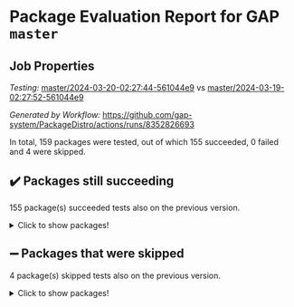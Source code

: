 # Package Evaluation Report for GAP `master`

## Job Properties

*Testing:* [master/2024-03-20-02:27:44-561044e9](https://github.com/gap-system/PackageDistro/blob/data/reports/master/2024-03-20-02:27:44-561044e9) vs [master/2024-03-19-02:27:52-561044e9](https://github.com/gap-system/PackageDistro/blob/data/reports/master/2024-03-19-02:27:52-561044e9)

*Generated by Workflow:* https://github.com/gap-system/PackageDistro/actions/runs/8352826693

In total, 159 packages were tested, out of which 155 succeeded, 0 failed and 4 were skipped.

## :heavy_check_mark: Packages still succeeding

155 package(s) succeeded tests also on the previous version.
<details><summary>Click to show packages!</summary>

- 4ti2interface 2023.02-04 [(success)](https://github.com/gap-system/PackageDistro/actions/runs/8352826693/job/22863741626)
- ace 5.6.2 [(success)](https://github.com/gap-system/PackageDistro/actions/runs/8352826693/job/22863743618)
- aclib 1.3.2 [(success)](https://github.com/gap-system/PackageDistro/actions/runs/8352826693/job/22863744195)
- agt 0.3.1 [(success)](https://github.com/gap-system/PackageDistro/actions/runs/8352826693/job/22863744702)
- alnuth 3.2.1 [(success)](https://github.com/gap-system/PackageDistro/actions/runs/8352826693/job/22863744981)
- anupq 3.3.0 [(success)](https://github.com/gap-system/PackageDistro/actions/runs/8352826693/job/22863747354)
- atlasrep 2.1.8 [(success)](https://github.com/gap-system/PackageDistro/actions/runs/8352826693/job/22863747590)
- autodoc 2023.06.19 [(success)](https://github.com/gap-system/PackageDistro/actions/runs/8352826693/job/22863747740)
- automata 1.15 [(success)](https://github.com/gap-system/PackageDistro/actions/runs/8352826693/job/22863747910)
- automgrp 1.3.2 [(success)](https://github.com/gap-system/PackageDistro/actions/runs/8352826693/job/22863748061)
- autpgrp 1.11 [(success)](https://github.com/gap-system/PackageDistro/actions/runs/8352826693/job/22863748246)
- cap 2024.03-02 [(success)](https://github.com/gap-system/PackageDistro/actions/runs/8352826693/job/22863748414)
- caratinterface 2.3.6 [(success)](https://github.com/gap-system/PackageDistro/actions/runs/8352826693/job/22863748596)
- cddinterface 2022.11.01 [(success)](https://github.com/gap-system/PackageDistro/actions/runs/8352826693/job/22863748757)
- circle 1.6.6 [(success)](https://github.com/gap-system/PackageDistro/actions/runs/8352826693/job/22863748914)
- classicpres 1.22 [(success)](https://github.com/gap-system/PackageDistro/actions/runs/8352826693/job/22863749109)
- cohomolo 1.6.11 [(success)](https://github.com/gap-system/PackageDistro/actions/runs/8352826693/job/22863749264)
- congruence 1.2.5 [(success)](https://github.com/gap-system/PackageDistro/actions/runs/8352826693/job/22863749415)
- corelg 1.56 [(success)](https://github.com/gap-system/PackageDistro/actions/runs/8352826693/job/22863749571)
- crime 1.6 [(success)](https://github.com/gap-system/PackageDistro/actions/runs/8352826693/job/22863749726)
- crisp 1.4.6 [(success)](https://github.com/gap-system/PackageDistro/actions/runs/8352826693/job/22863749838)
- crypting 0.10.4 [(success)](https://github.com/gap-system/PackageDistro/actions/runs/8352826693/job/22863749978)
- cryst 4.1.27 [(success)](https://github.com/gap-system/PackageDistro/actions/runs/8352826693/job/22863750105)
- crystcat 1.1.10 [(success)](https://github.com/gap-system/PackageDistro/actions/runs/8352826693/job/22863750263)
- ctbllib 1.3.9 [(success)](https://github.com/gap-system/PackageDistro/actions/runs/8352826693/job/22863750456)
- cubefree 1.19 [(success)](https://github.com/gap-system/PackageDistro/actions/runs/8352826693/job/22863750600)
- curlinterface 2.3.2 [(success)](https://github.com/gap-system/PackageDistro/actions/runs/8352826693/job/22863750766)
- cvec 2.8.1 [(success)](https://github.com/gap-system/PackageDistro/actions/runs/8352826693/job/22863750903)
- datastructures 0.3.0 [(success)](https://github.com/gap-system/PackageDistro/actions/runs/8352826693/job/22863751040)
- deepthought 1.0.6 [(success)](https://github.com/gap-system/PackageDistro/actions/runs/8352826693/job/22863751200)
- design 1.8 [(success)](https://github.com/gap-system/PackageDistro/actions/runs/8352826693/job/22863751331)
- difsets 2.3.1 [(success)](https://github.com/gap-system/PackageDistro/actions/runs/8352826693/job/22863751480)
- digraphs 1.7.1 [(success)](https://github.com/gap-system/PackageDistro/actions/runs/8352826693/job/22863751640)
- edim 1.3.8 [(success)](https://github.com/gap-system/PackageDistro/actions/runs/8352826693/job/22863751814)
- example 4.3.4 [(success)](https://github.com/gap-system/PackageDistro/actions/runs/8352826693/job/22863751982)
- examplesforhomalg 2023.10-01 [(success)](https://github.com/gap-system/PackageDistro/actions/runs/8352826693/job/22863752158)
- factint 1.6.3 [(success)](https://github.com/gap-system/PackageDistro/actions/runs/8352826693/job/22863752333)
- ferret 1.0.10 [(success)](https://github.com/gap-system/PackageDistro/actions/runs/8352826693/job/22863752477)
- fga 1.5.0 [(success)](https://github.com/gap-system/PackageDistro/actions/runs/8352826693/job/22863752661)
- fining 1.5.6 [(success)](https://github.com/gap-system/PackageDistro/actions/runs/8352826693/job/22863752864)
- float 1.0.4 [(success)](https://github.com/gap-system/PackageDistro/actions/runs/8352826693/job/22863753059)
- format 1.4.4 [(success)](https://github.com/gap-system/PackageDistro/actions/runs/8352826693/job/22863753240)
- forms 1.2.9 [(success)](https://github.com/gap-system/PackageDistro/actions/runs/8352826693/job/22863753425)
- fplsa 1.2.6 [(success)](https://github.com/gap-system/PackageDistro/actions/runs/8352826693/job/22863753597)
- fr 2.4.13 [(success)](https://github.com/gap-system/PackageDistro/actions/runs/8352826693/job/22863753807)
- francy 2.0.3 [(success)](https://github.com/gap-system/PackageDistro/actions/runs/8352826693/job/22863753983)
- fwtree 1.3 [(success)](https://github.com/gap-system/PackageDistro/actions/runs/8352826693/job/22863754187)
- gapdoc 1.6.7 [(success)](https://github.com/gap-system/PackageDistro/actions/runs/8352826693/job/22863754395)
- gauss 2023.02-04 [(success)](https://github.com/gap-system/PackageDistro/actions/runs/8352826693/job/22863754618)
- gaussforhomalg 2023.11-01 [(success)](https://github.com/gap-system/PackageDistro/actions/runs/8352826693/job/22863754776)
- gbnp 1.0.5 [(success)](https://github.com/gap-system/PackageDistro/actions/runs/8352826693/job/22863754972)
- generalizedmorphismsforcap 2024.01-01 [(success)](https://github.com/gap-system/PackageDistro/actions/runs/8352826693/job/22863755178)
- genss 1.6.8 [(success)](https://github.com/gap-system/PackageDistro/actions/runs/8352826693/job/22863755363)
- gradedmodules 2024.01-01 [(success)](https://github.com/gap-system/PackageDistro/actions/runs/8352826693/job/22863755537)
- gradedringforhomalg 2023.08-01 [(success)](https://github.com/gap-system/PackageDistro/actions/runs/8352826693/job/22863755710)
- grape 4.9.0 [(success)](https://github.com/gap-system/PackageDistro/actions/runs/8352826693/job/22863755892)
- groupoids 1.74 [(success)](https://github.com/gap-system/PackageDistro/actions/runs/8352826693/job/22863756044)
- grpconst 2.6.5 [(success)](https://github.com/gap-system/PackageDistro/actions/runs/8352826693/job/22863756219)
- guarana 0.96.3 [(success)](https://github.com/gap-system/PackageDistro/actions/runs/8352826693/job/22863756356)
- guava 3.18 [(success)](https://github.com/gap-system/PackageDistro/actions/runs/8352826693/job/22863756522)
- hap 1.62 [(success)](https://github.com/gap-system/PackageDistro/actions/runs/8352826693/job/22863756680)
- hapcryst 0.1.15 [(success)](https://github.com/gap-system/PackageDistro/actions/runs/8352826693/job/22863756835)
- hecke 1.5.3 [(success)](https://github.com/gap-system/PackageDistro/actions/runs/8352826693/job/22863756969)
- help 4.0 [(success)](https://github.com/gap-system/PackageDistro/actions/runs/8352826693/job/22863757135)
- homalg 2024.01-01 [(success)](https://github.com/gap-system/PackageDistro/actions/runs/8352826693/job/22863757275)
- homalgtocas 2023.11-01 [(success)](https://github.com/gap-system/PackageDistro/actions/runs/8352826693/job/22863757425)
- idrel 2.46 [(success)](https://github.com/gap-system/PackageDistro/actions/runs/8352826693/job/22863757573)
- images 1.3.2 [(success)](https://github.com/gap-system/PackageDistro/actions/runs/8352826693/job/22863757715)
- intpic 0.3.0 [(success)](https://github.com/gap-system/PackageDistro/actions/runs/8352826693/job/22863757864)
- io 4.8.2 [(success)](https://github.com/gap-system/PackageDistro/actions/runs/8352826693/job/22863758014)
- io_forhomalg 2023.02-04 [(success)](https://github.com/gap-system/PackageDistro/actions/runs/8352826693/job/22863758171)
- irredsol 1.4.4 [(success)](https://github.com/gap-system/PackageDistro/actions/runs/8352826693/job/22863758319)
- json 2.2.0 [(success)](https://github.com/gap-system/PackageDistro/actions/runs/8352826693/job/22863758471)
- jupyterkernel 1.5.0 [(success)](https://github.com/gap-system/PackageDistro/actions/runs/8352826693/job/22863758645)
- jupyterviz 1.5.6 [(success)](https://github.com/gap-system/PackageDistro/actions/runs/8352826693/job/22863758771)
- kan 1.37 [(success)](https://github.com/gap-system/PackageDistro/actions/runs/8352826693/job/22863758884)
- kbmag 1.5.11 [(success)](https://github.com/gap-system/PackageDistro/actions/runs/8352826693/job/22863759019)
- laguna 3.9.6 [(success)](https://github.com/gap-system/PackageDistro/actions/runs/8352826693/job/22863759145)
- liealgdb 2.2.1 [(success)](https://github.com/gap-system/PackageDistro/actions/runs/8352826693/job/22863759307)
- liepring 2.8 [(success)](https://github.com/gap-system/PackageDistro/actions/runs/8352826693/job/22863759459)
- liering 2.4.2 [(success)](https://github.com/gap-system/PackageDistro/actions/runs/8352826693/job/22863759623)
- linearalgebraforcap 2024.02-02 [(success)](https://github.com/gap-system/PackageDistro/actions/runs/8352826693/job/22863759776)
- lins 0.9 [(success)](https://github.com/gap-system/PackageDistro/actions/runs/8352826693/job/22863759928)
- localizeringforhomalg 2023.10-01 [(success)](https://github.com/gap-system/PackageDistro/actions/runs/8352826693/job/22863760081)
- loops 3.4.3 [(success)](https://github.com/gap-system/PackageDistro/actions/runs/8352826693/job/22863760248)
- lpres 1.0.3 [(success)](https://github.com/gap-system/PackageDistro/actions/runs/8352826693/job/22863760396)
- majoranaalgebras 1.5.1 [(success)](https://github.com/gap-system/PackageDistro/actions/runs/8352826693/job/22863760545)
- mapclass 1.4.6 [(success)](https://github.com/gap-system/PackageDistro/actions/runs/8352826693/job/22863760683)
- matgrp 0.70 [(success)](https://github.com/gap-system/PackageDistro/actions/runs/8352826693/job/22863760889)
- matricesforhomalg 2024.02-01 [(success)](https://github.com/gap-system/PackageDistro/actions/runs/8352826693/job/22863761065)
- modisom 2.5.4 [(success)](https://github.com/gap-system/PackageDistro/actions/runs/8352826693/job/22863761236)
- modulepresentationsforcap 2024.01-04 [(success)](https://github.com/gap-system/PackageDistro/actions/runs/8352826693/job/22863761398)
- modules 2024.01-01 [(success)](https://github.com/gap-system/PackageDistro/actions/runs/8352826693/job/22863761552)
- monoidalcategories 2024.02-04 [(success)](https://github.com/gap-system/PackageDistro/actions/runs/8352826693/job/22863761697)
- nconvex 2022.09-01 [(success)](https://github.com/gap-system/PackageDistro/actions/runs/8352826693/job/22863761844)
- nilmat 1.4.2 [(success)](https://github.com/gap-system/PackageDistro/actions/runs/8352826693/job/22863762001)
- nock 1.5 [(success)](https://github.com/gap-system/PackageDistro/actions/runs/8352826693/job/22863762160)
- normalizinterface 1.3.6 [(success)](https://github.com/gap-system/PackageDistro/actions/runs/8352826693/job/22863762308)
- nq 2.5.11 [(success)](https://github.com/gap-system/PackageDistro/actions/runs/8352826693/job/22863762482)
- numericalsgps 1.3.1 [(success)](https://github.com/gap-system/PackageDistro/actions/runs/8352826693/job/22863762688)
- openmath 11.5.3 [(success)](https://github.com/gap-system/PackageDistro/actions/runs/8352826693/job/22863762863)
- orb 4.9.0 [(success)](https://github.com/gap-system/PackageDistro/actions/runs/8352826693/job/22863763041)
- packagemanager 1.4.3 [(success)](https://github.com/gap-system/PackageDistro/actions/runs/8352826693/job/22863763219)
- patternclass 2.4.3 [(success)](https://github.com/gap-system/PackageDistro/actions/runs/8352826693/job/22863763427)
- permut 2.0.5 [(success)](https://github.com/gap-system/PackageDistro/actions/runs/8352826693/job/22863763597)
- polenta 1.3.10 [(success)](https://github.com/gap-system/PackageDistro/actions/runs/8352826693/job/22863763793)
- polymaking 0.8.7 [(success)](https://github.com/gap-system/PackageDistro/actions/runs/8352826693/job/22863763975)
- primgrp 3.4.4 [(success)](https://github.com/gap-system/PackageDistro/actions/runs/8352826693/job/22863764149)
- profiling 2.5.4 [(success)](https://github.com/gap-system/PackageDistro/actions/runs/8352826693/job/22863764317)
- qdistrnd 0.9.4 [(success)](https://github.com/gap-system/PackageDistro/actions/runs/8352826693/job/22863764507)
- qpa 1.35 [(success)](https://github.com/gap-system/PackageDistro/actions/runs/8352826693/job/22863764654)
- quagroup 1.8.4 [(success)](https://github.com/gap-system/PackageDistro/actions/runs/8352826693/job/22863764783)
- radiroot 2.9 [(success)](https://github.com/gap-system/PackageDistro/actions/runs/8352826693/job/22863764918)
- rcwa 4.7.1 [(success)](https://github.com/gap-system/PackageDistro/actions/runs/8352826693/job/22863765027)
- rds 1.8 [(success)](https://github.com/gap-system/PackageDistro/actions/runs/8352826693/job/22863765154)
- recog 1.4.2 [(success)](https://github.com/gap-system/PackageDistro/actions/runs/8352826693/job/22863765266)
- repndecomp 1.3.0 [(success)](https://github.com/gap-system/PackageDistro/actions/runs/8352826693/job/22863765384)
- repsn 3.1.2 [(success)](https://github.com/gap-system/PackageDistro/actions/runs/8352826693/job/22863765507)
- resclasses 4.7.3 [(success)](https://github.com/gap-system/PackageDistro/actions/runs/8352826693/job/22863765622)
- ringsforhomalg 2023.11-02 [(success)](https://github.com/gap-system/PackageDistro/actions/runs/8352826693/job/22863765780)
- sco 2023.08-01 [(success)](https://github.com/gap-system/PackageDistro/actions/runs/8352826693/job/22863765949)
- scscp 2.4.2 [(success)](https://github.com/gap-system/PackageDistro/actions/runs/8352826693/job/22863766113)
- semigroups 5.3.7 [(success)](https://github.com/gap-system/PackageDistro/actions/runs/8352826693/job/22863766249)
- sglppow 2.3 [(success)](https://github.com/gap-system/PackageDistro/actions/runs/8352826693/job/22863766399)
- sgpviz 0.999.5 [(success)](https://github.com/gap-system/PackageDistro/actions/runs/8352826693/job/22863766560)
- simpcomp 2.1.14 [(success)](https://github.com/gap-system/PackageDistro/actions/runs/8352826693/job/22863766721)
- singular 2023.02.09 [(success)](https://github.com/gap-system/PackageDistro/actions/runs/8352826693/job/22863766851)
- sl2reps 1.1 [(success)](https://github.com/gap-system/PackageDistro/actions/runs/8352826693/job/22863767073)
- sla 1.5.3 [(success)](https://github.com/gap-system/PackageDistro/actions/runs/8352826693/job/22863767497)
- smallgrp 1.5.3 [(success)](https://github.com/gap-system/PackageDistro/actions/runs/8352826693/job/22863767681)
- smallsemi 0.6.13 [(success)](https://github.com/gap-system/PackageDistro/actions/runs/8352826693/job/22863767857)
- sonata 2.9.6 [(success)](https://github.com/gap-system/PackageDistro/actions/runs/8352826693/job/22863768018)
- sophus 1.27 [(success)](https://github.com/gap-system/PackageDistro/actions/runs/8352826693/job/22863768214)
- sotgrps 1.2 [(success)](https://github.com/gap-system/PackageDistro/actions/runs/8352826693/job/22863768367)
- spinsym 1.5.2 [(success)](https://github.com/gap-system/PackageDistro/actions/runs/8352826693/job/22863768546)
- standardff 1.0 [(success)](https://github.com/gap-system/PackageDistro/actions/runs/8352826693/job/22863768770)
- symbcompcc 1.3.2 [(success)](https://github.com/gap-system/PackageDistro/actions/runs/8352826693/job/22863768929)
- thelma 1.3 [(success)](https://github.com/gap-system/PackageDistro/actions/runs/8352826693/job/22863769107)
- tomlib 1.2.11 [(success)](https://github.com/gap-system/PackageDistro/actions/runs/8352826693/job/22863769279)
- toolsforhomalg 2023.11-01 [(success)](https://github.com/gap-system/PackageDistro/actions/runs/8352826693/job/22863769469)
- toric 1.9.5 [(success)](https://github.com/gap-system/PackageDistro/actions/runs/8352826693/job/22863769645)
- toricvarieties 2022.07.13 [(success)](https://github.com/gap-system/PackageDistro/actions/runs/8352826693/job/22863769824)
- transgrp 3.6.5 [(success)](https://github.com/gap-system/PackageDistro/actions/runs/8352826693/job/22863769964)
- typeset 1.2.2 [(success)](https://github.com/gap-system/PackageDistro/actions/runs/8352826693/job/22863770127)
- ugaly 4.1.3 [(success)](https://github.com/gap-system/PackageDistro/actions/runs/8352826693/job/22863770262)
- unipot 1.5 [(success)](https://github.com/gap-system/PackageDistro/actions/runs/8352826693/job/22863770385)
- unitlib 4.2.0 [(success)](https://github.com/gap-system/PackageDistro/actions/runs/8352826693/job/22863770485)
- utils 0.85 [(success)](https://github.com/gap-system/PackageDistro/actions/runs/8352826693/job/22863770619)
- uuid 0.7 [(success)](https://github.com/gap-system/PackageDistro/actions/runs/8352826693/job/22863770778)
- walrus 0.9991 [(success)](https://github.com/gap-system/PackageDistro/actions/runs/8352826693/job/22863770931)
- wedderga 4.10.5 [(success)](https://github.com/gap-system/PackageDistro/actions/runs/8352826693/job/22863771082)
- xmod 2.92 [(success)](https://github.com/gap-system/PackageDistro/actions/runs/8352826693/job/22863771181)
- xmodalg 1.23 [(success)](https://github.com/gap-system/PackageDistro/actions/runs/8352826693/job/22863771310)
- yangbaxter 0.10.3 [(success)](https://github.com/gap-system/PackageDistro/actions/runs/8352826693/job/22863771431)
- zeromqinterface 0.14 [(success)](https://github.com/gap-system/PackageDistro/actions/runs/8352826693/job/22863771542)
</details>

## :heavy_minus_sign: Packages that were skipped

4 package(s) skipped tests also on the previous version.
<details><summary>Click to show packages!</summary>

- browse 1.8.21 [(skipped)](https://github.com/gap-system/PackageDistro/actions/runs/8352826693/job/22863523008)
- itc 1.5.1 [(skipped)](https://github.com/gap-system/PackageDistro/actions/runs/8352826693/job/22863523008)
- polycyclic 2.16 [(skipped)](https://github.com/gap-system/PackageDistro/actions/runs/8352826693/job/22863523008)
- xgap 4.32 [(skipped)](https://github.com/gap-system/PackageDistro/actions/runs/8352826693/job/22863523008)
</details>

